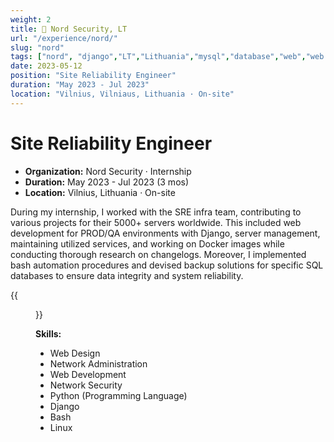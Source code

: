 ```yaml
---
weight: 2
title: 👾 Nord Security, LT
url: "/experience/nord/"
slug: "nord"
tags: ["nord", "django","LT","Lithuania","mysql","database","web","web design","python","docker","bash","cron","systemd","security","automation","site reliability engineer","qos","servers"]
date: 2023-05-12
position: "Site Reliability Engineer"
duration: "May 2023 - Jul 2023"
location: "Vilnius, Vilniaus, Lithuania · On-site"
---
```

# Site Reliability Engineer

- **Organization:** Nord Security · Internship
- **Duration:** May 2023 - Jul 2023 (3 mos)
- **Location:** Vilnius, Lithuania · On-site

During my internship, I worked with the SRE infra team, contributing to various projects for their 5000+ servers worldwide. This included web development for PROD/QA environments with Django, server management, maintaining utilized services, and working on Docker images while conducting thorough research on changelogs. Moreover, I implemented bash automation procedures and devised backup solutions for specific SQL databases to ensure data integrity and system reliability.

{{<figure src="/img/nord-onsite.jpg" caption="First day Nord Security building in Vilnius, Lithuania 🇱🇹">}}

**Skills:**

- Web Design
- Network Administration
- Web Development
- Network Security
- Python (Programming Language)
- Django
- Bash
- Linux
